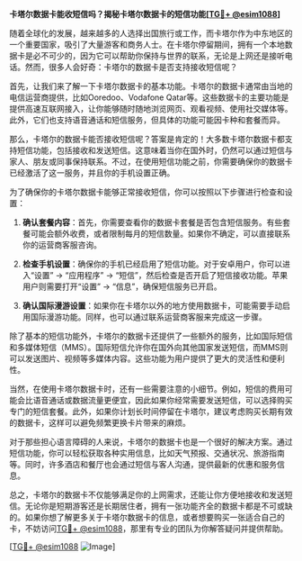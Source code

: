 **卡塔尔数据卡能收短信吗？揭秘卡塔尔数据卡的短信功能[[TG💪+ @esim1088](https://t.me/s/esim1088)]**

随着全球化的发展，越来越多的人选择出国旅行或工作，而卡塔尔作为中东地区的一个重要国家，吸引了大量游客和商务人士。在卡塔尔停留期间，拥有一个本地数据卡是必不可少的，因为它可以帮助你保持与世界的联系，无论是上网还是接听电话。然而，很多人会好奇：卡塔尔的数据卡是否支持接收短信呢？

首先，让我们来了解一下卡塔尔数据卡的基本功能。卡塔尔的数据卡通常由当地的电信运营商提供，比如Ooredoo、Vodafone Qatar等。这些数据卡的主要功能是提供高速互联网接入，让你能够随时随地浏览网页、观看视频、使用社交媒体等。此外，它们也支持语音通话和短信服务，但具体的功能可能因卡种和套餐而异。

那么，卡塔尔的数据卡能否接收短信呢？答案是肯定的！大多数卡塔尔数据卡都支持短信功能，包括接收和发送短信。这意味着当你在国外时，仍然可以通过短信与家人、朋友或同事保持联系。不过，在使用短信功能之前，你需要确保你的数据卡已经激活了这一服务，并且你的手机设置正确。

为了确保你的卡塔尔数据卡能够正常接收短信，你可以按照以下步骤进行检查和设置：

1. **确认套餐内容**：首先，你需要查看你的数据卡套餐是否包含短信服务。有些套餐可能会额外收费，或者限制每月的短信数量。如果你不确定，可以直接联系你的运营商客服咨询。

2. **检查手机设置**：确保你的手机已经启用了短信功能。对于安卓用户，你可以进入“设置” -> “应用程序” -> “短信”，然后检查是否开启了短信接收功能。苹果用户则需要打开“设置” -> “信息”，确保短信服务已开启。

3. **确认国际漫游设置**：如果你在卡塔尔以外的地方使用数据卡，可能需要手动启用国际漫游功能。同样，也可以通过联系运营商客服来完成这一步骤。

除了基本的短信功能外，卡塔尔的数据卡还提供了一些额外的服务，比如国际短信和多媒体短信（MMS）。国际短信允许你在国外向其他国家发送短信，而MMS则可以发送图片、视频等多媒体内容。这些功能为用户提供了更大的灵活性和便利性。

当然，在使用卡塔尔数据卡时，还有一些需要注意的小细节。例如，短信的费用可能会比语音通话或数据流量更便宜，因此如果你经常需要发送短信，可以选择购买专门的短信套餐。此外，如果你计划长时间停留在卡塔尔，建议考虑购买长期有效的数据卡，这样可以避免频繁更换卡片带来的麻烦。

对于那些担心语言障碍的人来说，卡塔尔的数据卡也是一个很好的解决方案。通过短信功能，你可以轻松获取各种实用信息，比如天气预报、交通状况、旅游指南等。同时，许多酒店和餐厅也会通过短信与客人沟通，提供最新的优惠和服务信息。

总之，卡塔尔的数据卡不仅能够满足你的上网需求，还能让你方便地接收和发送短信。无论你是短期游客还是长期居住者，拥有一张功能齐全的数据卡都是不可或缺的。如果你想了解更多关于卡塔尔数据卡的信息，或者想要购买一张适合自己的卡，不妨访问[TG💪+ @esim1088](https://t.me/s/esim1088)，那里有专业的团队为你解答疑问并提供帮助。

[[TG💪+ @esim1088](https://t.me/s/esim1088) ![Image](https://i.postimg.cc/4NQfJmqS/Snipaste-2025-05-13-00-14-12.png)]